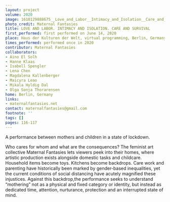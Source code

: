 ```yaml
---
layout: project
volume: 2020
image: 1610129888675__Love_and_Labor__Intimacy_and_Isolation__Care_and_Survival_--Maternal_Fantasies.png
photo_credit: Maternal Fantasies
title: LOVE AND LABOR. INTIMACY AND ISOLATION. CARE AND SURVIVAL
first_performed: first performed on June 14, 2020
place: Haus der Kulturen der Welt, virtual programming, Berlin, Germany
times_performed: performed once in 2020
contributor: Maternal Fantasies
collaborators:
- Aino El Solh
- Hanne Klaas
- Isabell Spengler
- Lena Chen
- Magdalena Kallenberger
- Maicyra Leao
- Mikala Hyldig Dal
- Olga Sonja Thorarensen
home: Berlin, Germany
links:
- maternalfantasies.net
contact: maternalfantasies@gmail.com
footnote: ''
tags: []
pages: 116-117
---
```

A performance between mothers and children in a state of lockdown.

Who cares for whom and what are the consequences? The feminist art collective Maternal Fantasies lets viewers peek into their homes, where artistic production exists alongside domestic tasks and childcare. Household items become toys. Kitchens become backdrops. Care work and parenting have historically been marked by gender-based inequalities, yet the current conditions of social distancing have acutely magnified these injustices. Against this backdrop,the performance seeks to understand “mothering” not as a physical and fixed category or identity, but instead as dedicated time, attention, nurturance, protection and an interrupted state of mind.
